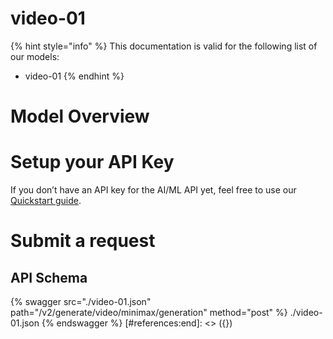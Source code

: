 <!-- [#references:start]: <> ({ "template": "openapi" }) -->
[#references:start]: <> ({ "template": "openapi" })
# video-01

{% hint style="info" %}
This documentation is valid for the following list of our models:
* video-01
{% endhint %}

# Model Overview


# Setup your API Key
If you don’t have an API key for the AI/ML API yet, feel free to use our [Quickstart guide](https://docs.aimlapi.com/quickstart/setting-up).

# Submit a request
## API Schema
{% swagger src="./video-01.json" path="/v2/generate/video/minimax/generation" method="post" %}
./video-01.json
{% endswagger %}
[#references:end]: <> ({})
<!-- [#references:end]: <> ({}) -->